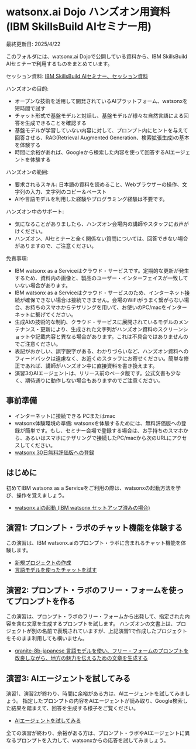 # watsonx.ai Dojo ハンズオン用資料 (IBM SkillsBuild AIセミナー用) 
最終更新日: 2025/4/22

このフォルダには、watsonx.ai Dojoで公開している資料から、IBM SkillsBuild AIセミナーで利用するものをまとめています。

セッション資料: [IBM SkillsBuild AIセミナー、セッション資料](https://speakerdeck.com/oniak3ibm/ibm-skillsbuild-ai-seminar-handson-intro)

ハンズオンの目的:
* オープンな技術を活用して開発されているAIプラットフォーム、watsonxを短時間で試す
* チャット形式で基盤モデルと対話し、基盤モデルが様々な自然言語による回答を生成できることを確認する
* 基盤モデルが学習していない内容に対して、プロンプト内にヒントを与えて回答させる、RAG(Retrieval Augmented Generation、検索拡張生成)の基本を体験する
* 時間に余裕があれば、Googleから検索した内容を使って回答するAIエージェントを体験する

ハンズオンの範囲:
* 要求されるスキル: 日本語の資料を読めること、Webブラウザーの操作、文字列の入力、文字列のコピー＆ペースト
* AIや言語モデルを利用した経験やプログラミング経験は不要です。

ハンズオン中のサポート:
* 気になることがありましたら、ハンズオン会場内の講師やスタッフにお声がけください。
* ハンズオン、AIセミナーと全く関係ない質問については、回答できない場合がありますので、ご注意ください。

免責事項: 
* IBM watsonx as a Serviceはクラウド・サービスです。定期的な更新が発生するため、資料内の画像と、製品のユーザー・インターフェイスが一致していない場合があります。
* IBM watsonx as a Serviceはクラウド・サービスのため、インターネット接続が確保できない場合は接続できません。会場のWiFiがうまく繋がらない場合、お持ちのスマホからテザリングを用いて、お使いのPC/macをインターネットに繋げてください。
* 生成AIの技術的な制約、クラウド・サービスに展開されているモデルのメンテナンス・更新により、生成された文字列がハンズオン資料のスクリーンショットや記載内容と異なる場合があります。これは不具合ではありませんのでご注意ください。
* 表記がおかしい、誤字脱字がある、わかりづらいなど、ハンズオン資料へのフィードバックは遠慮なく、お近くのスタッフにお寄せください。簡単な修正であれば、講師がハンズオン中に直接資料を書き換えます。
* 演習3のAIエージェントは、リリース前のベータ版です。公式文書も少なく、期待通りに動作しない場合もありますのでご注意ください。

## 事前準備
* インターネットに接続できる PCまたはmac
* watsonx体験環境の準備: watsonxを体験するためには、無料評価版への登録が簡単です。もし、セミナー会場で登録する場合は、お手持ちのスマホから、あるいはスマホにテザリングで接続したPC/macから次のURLにアクセスしてください。
* [watsonx 30日無料評価版への登録](https://jp-tok.dataplatform.cloud.ibm.com/registration/stepone?context=wx&preselect_region=true)

## はじめに
初めてIBM watsonx as a Serviceをご利用の際は、watsonxの起動方法を学び、操作を覚えましょう。
* [watsonx.aiの起動 (IBM watsonx セットアップ済みの場合)](https://github.com/IBM/japan-technology/blob/main/watsonx.ai/dojo/start/readme2.md "Launch watsonx directly")

## 演習1: プロンプト・ラボのチャット機能を体験する
この演習は、IBM watsonx.aiのプロンプト・ラボに含まれるチャット機能を体験します。
* [新規プロジェクトの作成](https://github.com/IBM/japan-technology/blob/main/watsonx.ai/dojo/create-new-project/readme.md "Create New Project")
* [言語モデルを使ったチャットを試す](https://github.com/IBM/japan-technology/blob/main/watsonx.ai/dojo/02/01-chat-with-llm/readme.md "Chat with LLM")

## 演習2: プロンプト・ラボのフリー・フォームを使ってプロンプトを作る
この演習は、プロンプト・ラボのフリー・フォームから出発して、指定された内容を含む文章を生成するプロンプトを試します。
ハンズオンの文書上は、プロジェクトが別の名前で表現されていますが、上記演習1で作成したプロジェクトをそのまま利用しても構いません。
* [granite-8b-japanese 言語モデルを使い、フリー・フォームのプロンプトを改良しながら、地方の魅力を伝えるための文章を生成する](https://github.com/IBM/japan-technology/blob/main/watsonx.ai/dojo/03/01-simple-prompt/readme.md "Prompt Lab - freeform")

## 演習3: AIエージェントを試してみる
演習1、演習2が終わり、時間に余裕がある方は、AIエージェントを試してみましょう。
指定したプロンプトの内容をAIエージェントが読み取り、Google検索した結果を踏まえて、回答を生成する様子をご覧ください。
* [AIエージェントを試してみる](https://github.com/IBM/japan-technology/blob/main/watsonx.ai/dojo/07/readme.md)

全ての演習が終わり、余裕がある方は、プロンプト・ラボやAIエージェントに異なるプロンプトを入力して、watsonxからの応答を試してみましょう。

